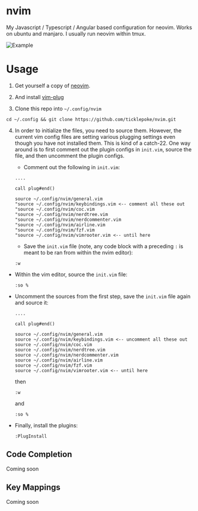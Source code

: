 # nvim

My Javascript / Typescript / Angular based configuration for neovim.
Works on ubuntu and manjaro. I usually run neovim within tmux.

![Example](https://github.com/ticklepoke/nvim/blob/master/demo1.gif)

# Usage

1. Get yourself a copy of [neovim](https://github.com/neovim/neovim/wiki/Installing-Neovim).

2. And install [vim-plug](https://github.com/junegunn/vim-plug#installation)

3. Clone this repo into `~/.config/nvim`

```
cd ~/.config && git clone https://github.com/ticklepoke/nvim.git
```

4. In order to initialize the files, you need to source them. However, the current vim config files are setting various plugging settings even though you have not installed them.
   This is kind of a catch-22. One way around is to first comment out the plugin configs in `init.vim`, source the file, and then uncomment the plugin configs.

   - Comment out the following in `init.vim`:

   ```
   ....

   call plug#end()

   source ~/.config/nvim/general.vim
   "source ~/.config/nvim/keybindings.vim <-- comment all these out
   "source ~/.config/nvim/coc.vim
   "source ~/.config/nvim/nerdtree.vim
   "source ~/.config/nvim/nerdcommenter.vim
   "source ~/.config/nvim/airline.vim
   "source ~/.config/nvim/fzf.vim
   "source ~/.config/nvim/vimrooter.vim <-- until here
   ```

   - Save the `init.vim` file (note, any code block with a preceding `:` is meant to be ran from within the nvim editor):

   ```
   :w
   ```

- Within the vim editor, source the `init.vim` file:

  ```
  :so %
  ```

- Uncomment the sources from the first step, save the `init.vim` file again and source it:

  ```
  ....

  call plug#end()

  source ~/.config/nvim/general.vim
  source ~/.config/nvim/keybindings.vim <-- uncomment all these out
  source ~/.config/nvim/coc.vim
  source ~/.config/nvim/nerdtree.vim
  source ~/.config/nvim/nerdcommenter.vim
  source ~/.config/nvim/airline.vim
  source ~/.config/nvim/fzf.vim
  source ~/.config/nvim/vimrooter.vim <-- until here
  ```

  then

  ```
  :w
  ```

  and

  ```
  :so %
  ```

- Finally, install the plugins:

  ```
  :PlugInstall
  ```

## Code Completion

Coming soon

## Key Mappings

Coming soon
